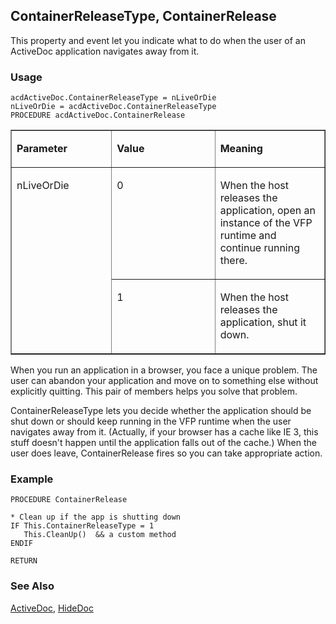 ## ContainerReleaseType, ContainerRelease

This property and event let you indicate what to do when the user of an ActiveDoc application navigates away from it.

### Usage

```foxpro
acdActiveDoc.ContainerReleaseType = nLiveOrDie
nLiveOrDie = acdActiveDoc.ContainerReleaseType
PROCEDURE acdActiveDoc.ContainerRelease
```
<table border cellspacing=0 cellpadding=0 width=100%>
<tr>
  <td width=32% valign=top>
  <p><b>Parameter</b></p>
  </td>
  <td width=23% valign=top>
  <p><b>Value</b></p>
  </td>
  <td width=45% valign=top>
  <p><b>Meaning</b></p>
  </td>
 </tr>
<tr>
  <td width=32% rowspan=2 valign=top>
  <p>nLiveOrDie</p>
  </td>
  <td width=23% valign=top>
  <p>0</p>
  </td>
  <td width=45% valign=top>
  <p>When the host releases the application, open an instance of the VFP runtime and continue running there.</p>
  </td>
 </tr>
<tr>
  <td width=33% valign=top>
  <p>1</p>
  </td>
  <td width=67% valign=top>
  <p>When the host releases the application, shut it down.</p>
  </td>
 </tr>
</table>

When you run an application in a browser, you face a unique problem. The user can abandon your application and move on to something else without explicitly quitting. This pair of members helps you solve that problem. 

ContainerReleaseType lets you decide whether the application should be shut down or should keep running in the VFP runtime when the user navigates away from it. (Actually, if your browser has a cache like IE 3, this stuff doesn't happen until the application falls out of the cache.) When the user does leave, ContainerRelease fires so you can take appropriate action. 

### Example

```foxpro
PROCEDURE ContainerRelease

* Clean up if the app is shutting down
IF This.ContainerReleaseType = 1
   This.CleanUp()  && a custom method
ENDIF

RETURN
```
### See Also

[ActiveDoc](s4g767.md), [HideDoc](s4g721.md)